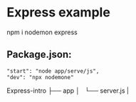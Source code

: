 

# Express example

npm i nodemon express

## Package.json:
    "start": "node app/serve/js",
    "dev": "npx nodemone"


Express-intro
├── app
│   └── server.js
|   